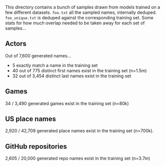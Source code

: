 This directory contains a bunch of samples drawn from models trained on a few different datasets. `foo.txt` all the sampled names, internally deduped. `foo_unique.txt` is deduped against the corresponding training set. Some stats for how much overlap needed to be taken away for each set of samples...

## Actors

Out of 7,600 generated names...

- 5 exactly match a name in the training set
- 40 out of 775 distinct first names exist in the training set (n=1.5m)
- 32 out of 3,454 distinct last names exist in the training set

## Games

34 / 3,490 generated games exist in the training set (n=80k)

## US place names

2,920 / 42,709 generated place names exist in the training set (n=700k).

## GitHub repositories

2,605 / 20,000 generated repo names exist in the training set (n=3.7m)
